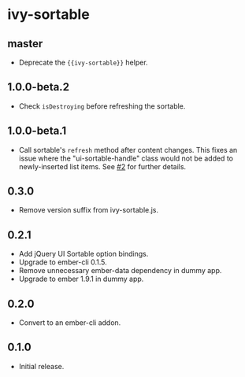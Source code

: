 # ivy-sortable

## master

* Deprecate the `{{ivy-sortable}}` helper.

## 1.0.0-beta.2

* Check `isDestroying` before refreshing the sortable.

## 1.0.0-beta.1

* Call sortable's `refresh` method after content changes. This fixes an issue
  where the "ui-sortable-handle" class would not be added to newly-inserted
  list items. See [#2](https://github.com/IvyApp/ivy-sortable/issues/2) for
  further details.

## 0.3.0

* Remove version suffix from ivy-sortable.js.

## 0.2.1

* Add jQuery UI Sortable option bindings.
* Upgrade to ember-cli 0.1.5.
* Remove unnecessary ember-data dependency in dummy app.
* Upgrade to ember 1.9.1 in dummy app.

## 0.2.0

* Convert to an ember-cli addon.

## 0.1.0

* Initial release.
